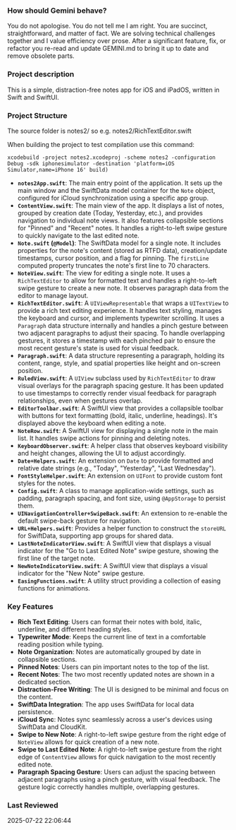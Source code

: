 ### How should Gemini behave?

You do not apologise. You do not tell me I am right. You are succinct, straightforward, and matter of fact. We are solving technical challenges together and I value efficiency over prose. After a significant feature, fix, or refactor you re-read and update GEMINI.md to bring it up to date and remove obsolete parts.

### Project description

This is a simple, distraction-free notes app for iOS and iPadOS, written in Swift and SwiftUI.

### Project Structure

The source folder is notes2/ so e.g. notes2/RichTextEditor.swift

When building the project to test compilation use this command:
```
xcodebuild -project notes2.xcodeproj -scheme notes2 -configuration Debug -sdk iphonesimulator -destination 'platform=iOS Simulator,name=iPhone 16' build)
```

*   **`notes2App.swift`**: The main entry point of the application. It sets up the main window and the SwiftData model container for the `Note` object, configured for iCloud synchronization using a specific app group.
*   **`ContentView.swift`**: The main view of the app. It displays a list of notes, grouped by creation date (Today, Yesterday, etc.), and provides navigation to individual note views. It also features collapsible sections for "Pinned" and "Recent" notes. It handles a right-to-left swipe gesture to quickly navigate to the last edited note.
*   **`Note.swift` (`@Model`)**: The SwiftData model for a single note. It includes properties for the note's content (stored as RTFD data), creation/update timestamps, cursor position, and a flag for pinning. The `firstLine` computed property truncates the note's first line to 70 characters.
*   **`NoteView.swift`**: The view for editing a single note. It uses a `RichTextEditor` to allow for formatted text and handles a right-to-left swipe gesture to create a new note. It observes paragraph data from the editor to manage layout.
*   **`RichTextEditor.swift`**: A `UIViewRepresentable` that wraps a `UITextView` to provide a rich text editing experience. It handles text styling, manages the keyboard and cursor, and implements typewriter scrolling. It uses a `Paragraph` data structure internally and handles a pinch gesture between two adjacent paragraphs to adjust their spacing. To handle overlapping gestures, it stores a timestamp with each pinched pair to ensure the most recent gesture's state is used for visual feedback.
*   **`Paragraph.swift`**: A data structure representing a paragraph, holding its content, range, style, and spatial properties like height and on-screen position.
*   **`RuledView.swift`**: A `UIView` subclass used by `RichTextEditor` to draw visual overlays for the paragraph spacing gesture. It has been updated to use timestamps to correctly render visual feedback for paragraph relationships, even when gestures overlap.
*   **`EditorToolbar.swift`**: A SwiftUI view that provides a collapsible toolbar with buttons for text formatting (bold, italic, underline, headings). It's displayed above the keyboard when editing a note.
*   **`NoteRow.swift`**: A SwiftUI view for displaying a single note in the main list. It handles swipe actions for pinning and deleting notes.
*   **`KeyboardObserver.swift`**: A helper class that observes keyboard visibility and height changes, allowing the UI to adjust accordingly.
*   **`Date+Helpers.swift`**: An extension on `Date` to provide formatted and relative date strings (e.g., "Today", "Yesterday", "Last Wednesday").
*   **`FontStyleHelper.swift`**: An extension on `UIFont` to provide custom font styles for the notes.
*   **`Config.swift`**: A class to manage application-wide settings, such as padding, paragraph spacing, and font size, using `@AppStorage` to persist them.
*   **`UINavigationController+SwipeBack.swift`**: An extension to re-enable the default swipe-back gesture for navigation.
*   **`URL+Helpers.swift`**: Provides a helper function to construct the `storeURL` for SwiftData, supporting app groups for shared data.
*   **`LastNoteIndicatorView.swift`**: A SwiftUI view that displays a visual indicator for the "Go to Last Edited Note" swipe gesture, showing the first line of the target note.
*   **`NewNoteIndicatorView.swift`**: A SwiftUI view that displays a visual indicator for the "New Note" swipe gesture.
*   **`EasingFunctions.swift`**: A utility struct providing a collection of easing functions for animations.

### Key Features

*   **Rich Text Editing**: Users can format their notes with bold, italic, underline, and different heading styles.
*   **Typewriter Mode**: Keeps the current line of text in a comfortable reading position while typing.
*   **Note Organization**: Notes are automatically grouped by date in collapsible sections.
*   **Pinned Notes**: Users can pin important notes to the top of the list.
*   **Recent Notes**: The two most recently updated notes are shown in a dedicated section.
*   **Distraction-Free Writing**: The UI is designed to be minimal and focus on the content.
*   **SwiftData Integration**: The app uses SwiftData for local data persistence.
*   **iCloud Sync**: Notes sync seamlessly across a user's devices using SwiftData and CloudKit.
*   **Swipe to New Note**: A right-to-left swipe gesture from the right edge of `NoteView` allows for quick creation of a new note.
*   **Swipe to Last Edited Note**: A right-to-left swipe gesture from the right edge of `ContentView` allows for quick navigation to the most recently edited note.
*   **Paragraph Spacing Gesture**: Users can adjust the spacing between adjacent paragraphs using a pinch gesture, with visual feedback. The gesture logic correctly handles multiple, overlapping gestures.

### Last Reviewed

2025-07-22 22:06:44
